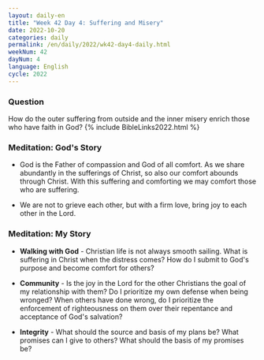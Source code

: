 ```yaml
---
layout: daily-en
title: "Week 42 Day 4: Suffering and Misery"
date: 2022-10-20
categories: daily
permalink: /en/daily/2022/wk42-day4-daily.html
weekNum: 42
dayNum: 4
language: English
cycle: 2022
---
```

### Question     
How do the outer suffering from outside and the inner misery enrich those who have faith in God?
{% include BibleLinks2022.html %} 

### Meditation: God's Story   
+ God is the Father of compassion and God of all comfort. As we share abundantly in the sufferings of Christ, so also our comfort abounds through Christ. With this suffering and comforting we may comfort those who are suffering. 

+ We are not to grieve each other, but with a firm love, bring joy to each other in the Lord. 

### Meditation: My Story   
+ **Walking with God** - Christian life is not always smooth sailing. What is suffering in Christ when the distress comes? How do I submit to God's purpose and become comfort for others? 

+ **Community** - Is the joy in the Lord for the other Christians the goal of my relationship with them? Do I prioritize my own defense when being wronged? When others have done wrong, do I prioritize the enforcement of righteousness on them over their repentance and acceptance of God's salvation? 

+ **Integrity** - What should the source and basis of my plans be? What promises can I give to others? What should the basis of my promises be? 
